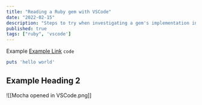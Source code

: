 ```yaml
---
title: "Reading a Ruby gem with VSCode"
date: "2022-02-15"
description: "Steps to try when investigating a gem's implementation in VSCode, using mocha's any_instance as an example."
published: true
tags: ["ruby", 'vscode']
---
```


Example
[Example Link](https://wasabigeek.com)
`code`

```ruby
puts 'hello world'
```
## Example Heading 2

![[Mocha opened in VSCode.png]]